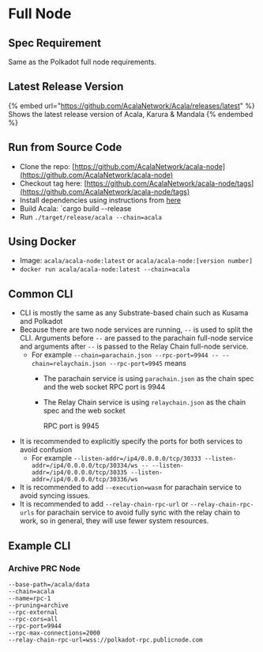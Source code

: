 # Full Node

## Spec Requirement

Same as the Polkadot full node requirements.

## Latest Release Version

{% embed url="https://github.com/AcalaNetwork/Acala/releases/latest" %}
Shows the latest release version of Acala, Karura & Mandala
{% endembed %}

## Run from Source Code

* Clone the repo: [https://github.com/AcalaNetwork/acala-node](https://github.com/AcalaNetwork/acala-node)
* Checkout tag here: [https://github.com/AcalaNetwork/acala-node/tags](https://github.com/AcalaNetwork/acala-node/tags)
* Install dependencies using instructions from [here](https://github.com/AcalaNetwork/acala-node?tab=readme-ov-file#building)
* Build Acala: `cargo build --release
* Run `./target/release/acala --chain=acala`

## Using Docker

* Image: `acala/acala-node:latest` or `acala/acala-node:[version number]`
* `docker run acala/acala-node:latest --chain=acala`

## Common CLI

* CLI is mostly the same as any Substrate-based chain such as Kusama and Polkadot
* Because there are two node services are running, `--` is used to split the CLI. Arguments before `--` are passed to the parachain full-node service and arguments after `--` is passed to the Relay Chain full-node service.
  * For example `--chain=parachain.json --rpc-port=9944 -- --chain=relaychain.json --rpc-port=9945` means
    * The parachain service is using `parachain.json` as the chain spec and the web socket RPC port is 9944
    *   The Relay Chain service is using `relaychain.json` as the chain spec and the web socket

        RPC port is 9945
* It is recommended to explicitly specify the ports for both services to avoid confusion
  * For example `--listen-addr=/ip4/0.0.0.0/tcp/30333 --listen-addr=/ip4/0.0.0.0/tcp/30334/ws -- --listen-addr=/ip4/0.0.0.0/tcp/30335 --listen-addr=/ip4/0.0.0.0/tcp/30336/ws`
* It is recommended to add `--execution=wasm` for parachain service to avoid syncing issues.
* It is recommended to add `--relay-chain-rpc-url` or `--relay-chain-rpc-urls` for parachain service to avoid fully sync with the relay chain to work, so in general, they will use fewer system resources.

## Example CLI

### Archive PRC Node

```
--base-path=/acala/data
--chain=acala
--name=rpc-1
--pruning=archive
--rpc-external
--rpc-cors=all
--rpc-port=9944
--rpc-max-connections=2000
--relay-chain-rpc-url=wss://polkadot-rpc.publicnode.com
```
